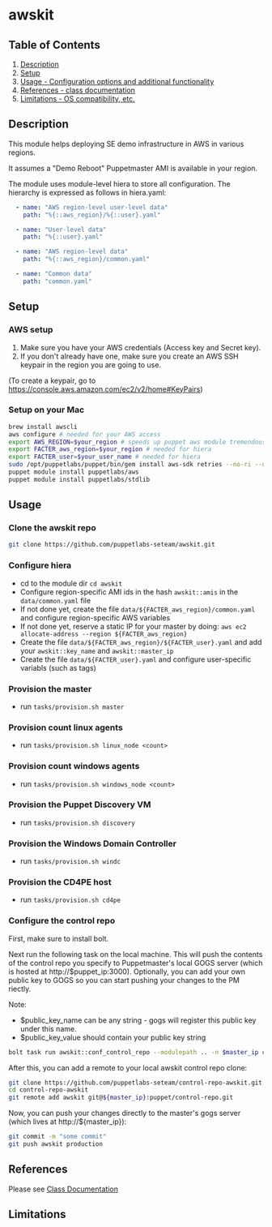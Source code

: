 # awskit

## Table of Contents

1. [Description](#description)
2. [Setup](#setup)
3. [Usage - Configuration options and additional functionality](#usage)
4. [References - class documentation](#references)
5. [Limitations - OS compatibility, etc.](#limitations)

## Description

This module helps deploying SE demo infrastructure in AWS in various regions.

It assumes a "Demo Reboot" Puppetmaster AMI is available in your region.

The module uses module-level hiera to store all configuration. The hierarchy is expressed as follows in hiera.yaml:

```yaml
  - name: "AWS region-level user-level data"
    path: "%{::aws_region}/%{::user}.yaml"

  - name: "User-level data"
    path: "%{::user}.yaml"

  - name: "AWS region-level data"
    path: "%{::aws_region}/common.yaml"

  - name: "Common data"
    path: "common.yaml"
```

## Setup

### AWS setup

1. Make sure you have your AWS credentials (Access key and Secret key).
2. If you don't already have one, make sure you create an AWS SSH keypair in the region you are going to use.

(To create a keypair, go to <https://console.aws.amazon.com/ec2/v2/home#KeyPairs>)

### Setup on your Mac

```bash
brew install awscli
aws configure # needed for your AWS access
export AWS_REGION=$your_region # speeds up puppet aws module tremendously
export FACTER_aws_region=$your_region # needed for hiera
export FACTER_user=$your_user_name # needed for hiera
sudo /opt/puppetlabs/puppet/bin/gem install aws-sdk retries --no-ri --no-rdoc
puppet module install puppetlabs/aws
puppet module install puppetlabs/stdlib
```

## Usage

### Clone the awskit repo

```bash
git clone https://github.com/puppetlabs-seteam/awskit.git
```

### Configure hiera

- cd to the module dir `cd awskit`
- Configure region-specific AMI ids in the hash `awskit::amis` in the `data/common.yaml` file
- If not done yet, create the file `data/${FACTER_aws_region}/common.yaml` and configure
  region-specific AWS variables
- If not done yet, reserve a static IP for your master by doing:
  `aws ec2 allocate-address --region ${FACTER_aws_region}`
- Create the file `data/${FACTER_aws_region}/${FACTER_user}.yaml` and add
  your `awskit::key_name` and `awskit::master_ip`
- Create the file `data/${FACTER_user}.yaml` and configure user-specific variabls (such as tags)

### Provision the master

- run `tasks/provision.sh master`

### Provision count linux agents

- run `tasks/provision.sh linux_node <count>`

### Provision count windows agents

- run `tasks/provision.sh windows_node <count>`

### Provision the Puppet Discovery VM

- run `tasks/provision.sh discovery`

### Provision the Windows Domain Controller

- run `tasks/provision.sh windc`

### Provision the CD4PE host

- run `tasks/provision.sh cd4pe`

### Configure the control repo

First, make sure to install bolt.

Next run the following task on the local machine. This will push the contents of the control repo you specify to Puppetmaster's local GOGS server (which is hosted at http://$puppet_ip:3000). Optionally, you can add your own public key to GOGS so you can start pushing your changes to the PM riectly.

Note:

- $public_key_name can be any string - gogs will register this public key under this name.
- $public_key_value should contain your public key string

```bash
bolt task run awskit::conf_control_repo --modulepath .. -n $master_ip control_repo="https://github.com/puppetlabs-seteam/control-repo-awskit.git" public_key_name=$key_name public_key_value="${your_pub_key}" -u root -p #--debug --verbose
```

After this, you can add a remote to your local awskit control repo clone:

```bash
git clone https://github.com/puppetlabs-seteam/control-repo-awskit.git
cd control-repo-awskit
git remote add awskit git@${master_ip}:puppet/control-repo.git
```

Now, you can push your changes directly to the master's gogs server (which lives at http://${master_ip}):

```bash
git commit -m "some commit"
git push awskit production
```

## References

Please see [Class Documentation](docs/_index.html)

## Limitations
